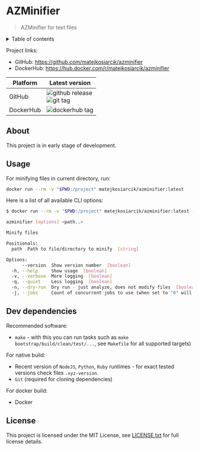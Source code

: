 # AZMinifier

> AZMinifier for text files

<details>
<summary>Table of contents</summary>

<!-- toc -->

<!-- tocstop -->

</details>

Project links:

- GitHub: <https://github.com/matejkosiarcik/azminifier>
- DockerHub: <https://hub.docker.com/r/matejkosiarcik/azminifier>

| Platform  | Latest version                    |
|-----------|-----------------------------------|
| GitHub    | ![github release] <br> ![git tag] |
| DockerHub | ![dockerhub tag]                  |

[github release]: https://img.shields.io/github/v/release/matejkosiarcik/azminifier?sort=semver&style=flat-square&logo=github&logoColor=white&label=release
[git tag]: https://img.shields.io/github/v/tag/matejkosiarcik/azminifier?sort=semver&style=flat-square&logo=git&logoColor=white&label=git%20tag
[dockerhub tag]: https://img.shields.io/docker/v/matejkosiarcik/azminifier?sort=semver&style=flat-square&logo=docker&logoColor=white&label=image%20tag

## About

This project is in early stage of development.

## Usage

For minifying files in current directory, run:

```sh
docker run --rm -v "$PWD:/project" matejkosiarcik/azminifier:latest
```

Here is a list of all available CLI options:

```sh
$ docker run --rm -v "$PWD:/project" matejkosiarcik/azminifier:latest --help

azminifier [options] <path..>

Minify files

Positionals:
  path  Path to file/directory to minify  [string]

Options:
      --version  Show version number  [boolean]
  -h, --help     Show usage  [boolean]
  -v, --verbose  More logging  [boolean]
  -q, --quiet    Less logging  [boolean]
  -n, --dry-run  Dry run - just analyze, does not modify files  [boolean]
  -j, --jobs     Count of concurrent jobs to use (when set to "0" will use cpu-threads)  [number] [default: 0]
```

## Dev dependencies

Recommended software:

- `make` - with this you can run tasks such as `make bootstrap/build/clean/test/...`, see `Makefile` for all supported targets)

For native build:

- Recent version of `NodeJS`, `Python`, `Ruby` runtimes - for exact tested versions check files `.xyz-version`.
- `Git` (required for cloning dependencies)

For docker build:

- Docker

## License

This project is licensed under the MIT License,
see [LICENSE.txt](LICENSE.txt) for full license details.
